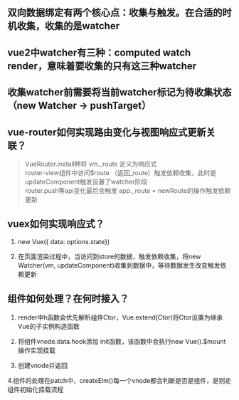 ## 双向数据绑定有两个核心点：收集与触发。在合适的时机收集，收集的是watcher

## vue2中watcher有三种：computed watch render，意味着要收集的只有这三种watcher

## 收集watcher前需要将当前watcher标记为待收集状态（new Watcher -> pushTarget）

## vue-router如何实现路由变化与视图响应式更新关联？
> VueRouter.install种将 vm._route 定义为响应式  
> router-view组件中访问$route （返回_route）触发依赖收集，此时是updateComponent触发设置了watcher阶段  
> router.push等api变化最后会触发 app._route = newRoute的操作触发依赖更新  

## vuex如何实现响应式？

1. new Vue({ data: options.state})

2. 在页面渲染过程中，当访问到store的数据，触发依赖收集，将new Watcher(vm, updateComponent)收集到数据中，等待数据发生改变触发依赖更新

## 组件如何处理？在何时接入？

1. render中h函数会优先解析组件Ctor，Vue.extend(Ctor)将Ctor设置为继承Vue的子实例构造函数

2. 将组件vnode.data.hook添加 init函数，该函数中会执行new Vue().$mount操作实现挂载

3. 创建vnode并返回

4.组件的处理在patch中，createElm()每一个vnode都会判断是否是组件，是则走组件初始化挂载流程
